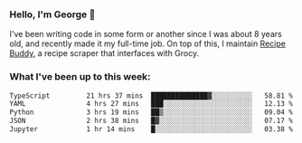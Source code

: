 ### Hello, I'm George 👋

I've been writing code in some form or another since I was about 8 years old, and recently made it my full-time job. On top of this, I maintain [Recipe Buddy](https://github.com/georgegebbett/recipe-buddy), a recipe scraper that interfaces with Grocy.  

<!--
**georgegebbett/georgegebbett** is a ✨ _special_ ✨ repository because its `README.md` (this file) appears on your GitHub profile.

Here are some ideas to get you started:

- 🔭 I’m currently working on ...
- 🌱 I’m currently learning ...
- 👯 I’m looking to collaborate on ...
- 🤔 I’m looking for help with ...
- 💬 Ask me about ...
- 📫 How to reach me: ...
- 😄 Pronouns: ...
- ⚡ Fun fact: ...
-->

### What I've been up to this week:
<!--START_SECTION:waka-->

```txt
TypeScript         21 hrs 37 mins  ██████████████▓░░░░░░░░░░   58.81 %
YAML               4 hrs 27 mins   ███░░░░░░░░░░░░░░░░░░░░░░   12.13 %
Python             3 hrs 19 mins   ██▒░░░░░░░░░░░░░░░░░░░░░░   09.04 %
JSON               2 hrs 38 mins   █▓░░░░░░░░░░░░░░░░░░░░░░░   07.17 %
Jupyter            1 hr 14 mins    █░░░░░░░░░░░░░░░░░░░░░░░░   03.38 %
```

<!--END_SECTION:waka-->
